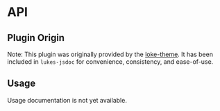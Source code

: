 API
======================

## Plugin Origin

Note: This plugin was originally provided by the [loke-theme](https://github.com/LOKE/jsdoc-theme). 
It has been included in `lukes-jsdoc` for convenience, consistency, and ease-of-use.

## Usage

Usage documentation is not yet available.
